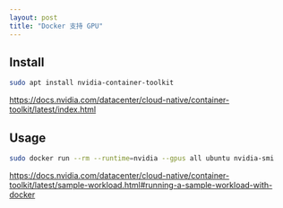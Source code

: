 ```yaml
---
layout: post
title: "Docker 支持 GPU"
---
```


## Install

```bash
sudo apt install nvidia-container-toolkit
```

<https://docs.nvidia.com/datacenter/cloud-native/container-toolkit/latest/index.html>

## Usage

```bash
sudo docker run --rm --runtime=nvidia --gpus all ubuntu nvidia-smi
```

<https://docs.nvidia.com/datacenter/cloud-native/container-toolkit/latest/sample-workload.html#running-a-sample-workload-with-docker>
